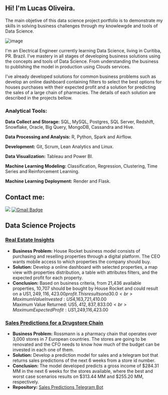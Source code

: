 ## Hi! I'm Lucas Oliveira.
The main objetive of this data science project portfolio is to demonstrate my skills in solving business challenges through my knowlewgde and tools of Data Science.

![image](https://user-images.githubusercontent.com/102837116/210411085-2a630185-a46c-46c1-81c7-88764b5d8c9a.png)

I'm an Electrical Engineer currently learning Data Science, living in Curitiba, PR. Brazil. I've mastery in all stages of developing business solutions using the concepts and tools of Data Science. From understanding the business to publishing the model in production using Clouds services.

I've already developed solutions for common business problems such as develop an online dashboard containing filters to select the best options for houses purchases with their expected profit and a solution for predicting the sales of a large chain of pharmacies.
The details of each solution are described in the projects bellow.

### Analytical Tools:
**Data Collect and Storage:** SQL, MySQL, Postgres, SQL Server, Redshift, Snowflake, Oracle, Big Query, MongoDB, Cassandra and Hive.

**Data Processing and Analysis:** R, Python, Spark and Airflow.

**Development:** Git, Scrum, Lean Analytics and Linux.

**Data Visualization:** Tableau and Power BI.

**Machine Learning Modeling:** Classification, Regression, Clustering, Time Series and Reinforcement Learning.

**Machine Learning Deployment:** Render and Flask.

## Contact me:
[<img src="https://img.shields.io/badge/linkedin-%230077B5.svg?&style=for-the-badge&logo=linkedin&logoColor=white" />](https://www.linkedin.com/in/lucas-oliveira-zng/)
[![Gmail Badge](https://img.shields.io/badge/Gmail-D14836?style=for-the-badge&logo=gmail&logoColor=white&link=mailto:lucasoliveira194@gmail.com)](mailto:lucasoliveira194@gmail.com)

## Data Science Projects

### [Real Estate Insights](https://github.com/LucasZng/HouseRocket_Data_Analysis)
* **Business Problem:** House Rocket business model consists of purchasing and reselling properties through a digital platform. The CEO wants mobile access to which properties the company should buy.
* **Solution:** Develop a online dashboard with selected properties, a map view with properties distribution, a table with attributes filters, and the expected profit for each property.
* **Conclusion:** Based on business criteria, from 21,436 available properties, 10,707 should be bought by House Rocket and could result on a US$1,249,116,423.00 profit. This results on a 30.0 % gross revenue.
<br>Maximum Value Invested: US$4,163,721,410.00<br>
Maximum Value Returned: US$5,412,837,833.00<br>
Maximum Expected Profit: US$1,249,116,423.00<br>

### [Sales Predictions for a Drugstore Chain](https://github.com/LucasZng/Rossmann_Sales_Predict)
* **Business Problem:** Rossmann is a pharmacy chain that operates over 3,000 stores in 7 European countries. The stores are going to be renovated and the CFO needs to know how much of the budget can be invested in each one of them.
* **Solution:** Develop a prediction model for sales and a telegram bot that returns sales predictions of the next 6 weeks from a store id number.
* **Conclusion:** The model developed predicts a gross income of $284.31 MM in the next 6 weeks for the stores available, where the best and worst case scenarios results on $313.44 MM and $255.20 MM, respectively. 
* **Repository:** [Sales Predictions Telegram Bot](https://github.com/LucasZng/Rossmann_Bot)
